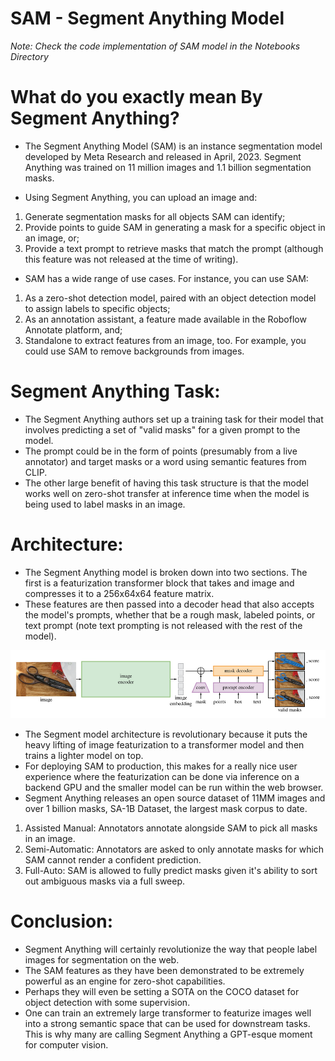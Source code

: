 # SAM - Segment Anything Model

*Note: Check the code implementation of SAM model in the Notebooks Directory*

# What do you exactly mean By Segment Anything?

- The Segment Anything Model (SAM) is an instance segmentation model developed by Meta Research and released in April, 2023. Segment Anything was trained on 11 million images and 1.1 billion segmentation masks.

- Using Segment Anything, you can upload an image and:

1. Generate segmentation masks for all objects SAM can identify;
2. Provide points to guide SAM in generating a mask for a specific object in an image, or;
3. Provide a text prompt to retrieve masks that match the prompt (although this feature was not released at the time of writing).

- SAM has a wide range of use cases. For instance, you can use SAM:

1. As a zero-shot detection model, paired with an object detection model to assign labels to specific objects;
2. As an annotation assistant, a feature made available in the Roboflow Annotate platform, and;
3. Standalone to extract features from an image, too. For example, you could use SAM to remove backgrounds from images.

# Segment Anything Task:

- The Segment Anything authors set up a training task for their model that involves predicting a set of "valid masks" for a given prompt to the model.
- The prompt could be in the form of points (presumably from a live annotator) and target masks or a word using semantic features from CLIP.
- The other large benefit of having this task structure is that the model works well on zero-shot transfer at inference time when the model is being used to label masks in an image.

# Architecture:

- The Segment Anything model is broken down into two sections. The first is a featurization transformer block that takes and image and compresses it to a 256x64x64 feature matrix. 
- These features are then passed into a decoder head that also accepts the model's prompts, whether that be a rough mask, labeled points, or text prompt (note text prompting is not released with the rest of the model).

![SAM](media/sam-arch.png)

- The Segment model architecture is revolutionary because it puts the heavy lifting of image featurization to a transformer model and then trains a lighter model on top. 
- For deploying SAM to production, this makes for a really nice user experience where the featurization can be done via inference on a backend GPU and the smaller model can be run within the web browser.
- Segment Anything releases an open source dataset of 11MM images and over 1 billion masks, SA-1B Dataset, the largest mask corpus to date.

1. Assisted Manual: Annotators annotate alongside SAM to pick all masks in an image.
2. Semi-Automatic: Annotators are asked to only annotate masks for which SAM cannot render a confident prediction.
3. Full-Auto: SAM is allowed to fully predict masks given it's ability to sort out ambiguous masks via a full sweep.

# Conclusion:
- Segment Anything will certainly revolutionize the way that people label images for segmentation on the web.
- The SAM features as they have been demonstrated to be extremely powerful as an engine for zero-shot capabilities.
- Perhaps they will even be setting a SOTA on the COCO dataset for object detection with some supervision.
- One can train an extremely large transformer to featurize images well into a strong semantic space that can be used for downstream tasks. This is why many are calling Segment Anything a GPT-esque moment for computer vision.
